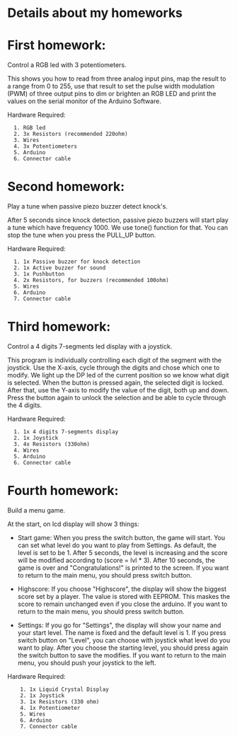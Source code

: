 # Details about my homeworks

# First homework:

  Control a RGB led with 3 potentiometers.
  
  This shows you how to read from three analog input pins, map the result to a range from 0 to 255, use that result to set the pulse width   modulation (PWM) of three output pins to dim or brighten an RGB LED and print the values on the serial monitor of the Arduino Software.
  
  Hardware Required:
      
      1. RGB led
      2. 3x Resistors (recommended 220ohm)
      3. Wires
      4. 3x Potentiometers
      5. Arduino
      6. Connector cable

# Second homework:
  
  Play a tune when passive piezo buzzer detect knock's.
  
  After 5 seconds since knock detection, passive piezo buzzers will start play a tune which have frequency 1000. We use tone() function     for that.
  You can stop the tune when you press the PULL_UP button.
  
  Hardware Required:
      
      1. 1x Passive buzzer for knock detection
      2. 1x Active buzzer for sound
      3. 1x Pushbutton
      4. 2x Resistors, for buzzers (recommended 100ohm)
      5. Wires
      6. Arduino
      7. Connector cable
      
# Third homework:

  Control a 4 digits 7-segments led display with a joystick.
  
  This program is individually controlling each digit of the segment with the joystick. Use the X-axis, cycle through the digits and chose which one to modify. We light up the DP led of the current position so we know what digit is selected. When the button is pressed again, the selected digit is locked. After that, use the Y-axis to modify the value of the digit, both up and down. Press the button again to unlock the selection and be able to cycle through the 4 digits.
  
  Hardware Required:
    
      1. 1x 4 digits 7-segments display
      2. 1x Joystick
      3. 4x Resistors (330ohm)
      4. Wires
      5. Arduino
      6. Connector cable
  
  
 # Fourth homework:
 
  Build a menu game.
  
  At the start, on lcd display will show 3 things:
  
  - Start game:
      When you press the switch button, the game will start. You can set what level do you want to play from Settings. As default, the level is set to be 1. After 5 seconds, the level is increasing and the score will be modified according to (score = lvl * 3). After 10 seconds, the game is over and "Congratulations!" is printed to the screen. If you want to return to the main menu, you should press switch button.
      
  - Highscore:
       If you choose "Highscore", the display will show the biggest score set by a player. The value is stored with EEPROM. This maskes the score to remain unchanged even if you close the arduino. If you want to return to the main menu, you should press switch button.
       
  - Settings:
      If you go for "Settings", the display will show your name and your start level. The name is fixed and the default level is 1. If you press switch button on "Level", you can choose with joystick what level do you want to play. After you choose the starting level, you should press again the switch button to save the modifies. If you want to return to the main menu, you should push your joystick to the left.
     
  Hardware Required:
      
        1. 1x Liquid Crystal Display
        2. 1x Joystick
        3. 1x Resistors (330 ohm)
        4. 1x Potentiometer
        5. Wires
        6. Arduino
        7. Connector cable


  
  
  
